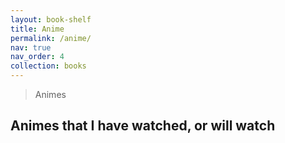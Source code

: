 ```yaml
---
layout: book-shelf
title: Anime
permalink: /anime/
nav: true
nav_order: 4
collection: books
---
```


> Animes

## Animes that I have watched, or will watch
